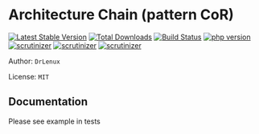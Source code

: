 # Architecture Chain (pattern CoR)

[![Latest Stable Version](https://img.shields.io/packagist/v/drlenux/chain.svg)](https://packagist.org/packages/drlenux/chain)
[![Total Downloads](https://img.shields.io/packagist/dt/drlenux/chain.svg)](https://packagist.org/packages/drlenux/chain)
[![Build Status](https://travis-ci.org/drlenux/chain.svg?branch=master)](https://travis-ci.org/drlenux/chain)
[![php version](https://img.shields.io/packagist/php-v/drlenux/chain.svg)](https://packagist.org/packages/drlenux/chain)
[![scrutinizer](https://scrutinizer-ci.com/g/drlenux/chain/badges/quality-score.png?b=master)](https://scrutinizer-ci.com/g/drlenux/chain/?branch=master)
[![scrutinizer](https://scrutinizer-ci.com/g/drlenux/chain/badges/code-intelligence.svg?b=master)](https://scrutinizer-ci.com/g/drlenux/chain/?branch=master)
[![scrutinizer](https://scrutinizer-ci.com/g/drlenux/chain/badges/coverage.png?b=master)](https://scrutinizer-ci.com/g/drlenux/chain/?branch=master)

Author: `DrLenux`

License: `MIT`

## Documentation
Please see example in tests
